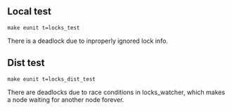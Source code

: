 ## Local test

`make eunit t=locks_test`

There is a deadlock due to inproperly ignored lock info.

## Dist test

`make eunit t=locks_dist_test`

There are deadlocks due to race conditions in locks_watcher, which makes a node waiting for another node forever.


